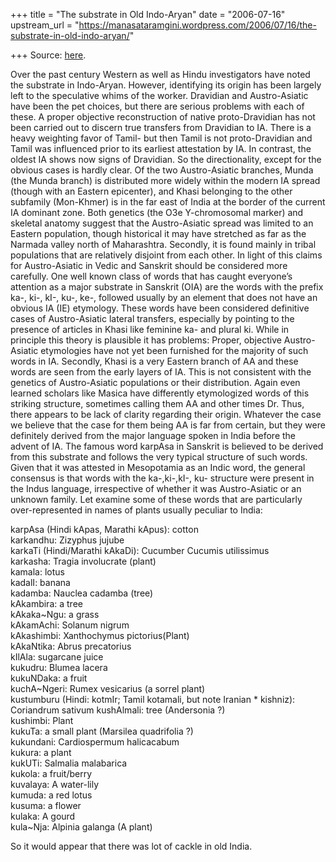+++
title = "The substrate in Old Indo-Aryan"
date = "2006-07-16"
upstream_url = "https://manasataramgini.wordpress.com/2006/07/16/the-substrate-in-old-indo-aryan/"

+++
Source: [here](https://manasataramgini.wordpress.com/2006/07/16/the-substrate-in-old-indo-aryan/).

Over the past century Western as well as Hindu investigators have noted the substrate in Indo-Aryan. However, identifying its origin has been largely left to the speculative whims of the worker. Dravidian and Austro-Asiatic have been the pet choices, but there are serious problems with each of these. A proper objective reconstruction of native proto-Dravidian has not been carried out to discern true transfers from Dravidian to IA. There is a heavy weighting favor of Tamil- but then Tamil is not proto-Dravidian and Tamil was influenced prior to its earliest attestation by IA. In contrast, the oldest IA shows now signs of Dravidian. So the directionality, except for the obvious cases is hardly clear. Of the two Austro-Asiatic branches, Munda (the Munda branch) is distributed more widely within the modern IA spread (though with an Eastern epicenter), and Khasi belonging to the other subfamily
(Mon-Khmer) is in the far east of India at the border of the current IA
dominant zone. Both genetics (the O3e Y-chromosomal marker) and skeletal anatomy suggest that the Austro-Asiatic spread was limited to an Eastern population, though historical it may have stretched as far as the Narmada valley north of Maharashtra. Secondly, it is found mainly in tribal populations that are relatively disjoint from each other. In light of this claims for Austro-Asiatic in Vedic and Sanskrit should be considered more carefully. One well known class of words that has caught everyone’s attention as a major substrate in Sanskrit (OIA) are the words with the prefix ka-, ki-, kI-, ku-, ke-, followed usually by an element that does not have an obvious IA (IE) etymology. These words have been considered definitive cases of Austro-Asiatic lateral transfers, especially by pointing to the presence of articles in Khasi like feminine ka- and plural ki. While in principle this theory is plausible it has problems: Proper, objective Austro-Asiatic etymologies have not yet been furnished for the majority of such words in IA. Secondly, Khasi is a very Eastern branch of AA and these words are seen from the early layers of IA. This is not consistent with the genetics of Austro-Asiatic populations or their distribution. Again even learned scholars like Masica have differently etymologized words of this striking structure, sometimes calling them AA and other times Dr. Thus, there appears to be lack of clarity regarding their origin. Whatever the case we believe that the case for them being AA is far from certain, but they were definitely derived from the major language spoken in India before the advent of IA. The famous word karpAsa in Sanskrit is believed to be derived from this substrate and follows the very typical structure of such words. Given that it was attested in Mesopotamia as an Indic word, the general consensus is that words with the ka-,ki-,kI-, ku- structure were present in the Indus language, irrespective of whether it was Austro-Asiatic or an unknown family. Let examine some of these words that are particularly over-represented in names of plants usually peculiar to India:

karpAsa (Hindi kApas, Marathi kApus): cotton  
karkandhu: Zizyphus jujube  
karkaTi (Hindi/Marathi kAkaDi): Cucumber Cucumis utilissimus  
karkasha: Tragia involucrate (plant)  
kamala: lotus  
kadalI: banana  
kadamba: Nauclea cadamba (tree)  
kAkambira: a tree  
kAkaka\~Ngu: a grass  
kAkamAchi: Solanum nigrum  
kAkashimbi: Xanthochymus pictorius(Plant)  
kAkaNtika: Abrus precatorius  
kIlAla: sugarcane juice  
kukudru: Blumea lacera  
kukuNDaka: a fruit  
kuchA\~Ngeri: Rumex vesicarius (a sorrel plant)  
kustumburu (Hindi: kotmIr; Tamil kotamali, but note Iranian \* kishniz): Coriandrum sativum kushAlmali: tree (Andersonia ?)  
kushimbi: Plant  
kukuTa: a small plant (Marsilea quadrifolia ?)  
kukundani: Cardiospermum halicacabum  
kukura: a plant  
kukUTi: Salmalia malabarica  
kukola: a fruit/berry  
kuvalaya: A water-lily  
kumuda: a red lotus  
kusuma: a flower  
kulaka: A gourd  
kula\~Nja: Alpinia galanga (A plant)

So it would appear that there was lot of cackle in old India.

